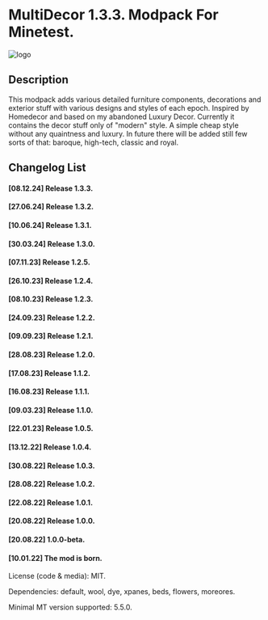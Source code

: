 # MultiDecor 1.3.3. Modpack For Minetest.
![logo](https://user-images.githubusercontent.com/25750346/185758916-9acf0ba5-5953-484f-825c-347c6ca7cddd.png)

## Description
This modpack adds various detailed furniture components, decorations and exterior stuff with various designs and styles of each epoch. Inspired by Homedecor and based on my abandoned Luxury Decor. Currently it contains the decor stuff only of "modern" style. A simple cheap style without any quaintness and luxury. In future there will be added still few sorts of that: baroque, high-tech, classic and royal.

## Changelog List
#### [08.12.24] Release 1.3.3.
#### [27.06.24] Release 1.3.2.
#### [10.06.24] Release 1.3.1.
#### [30.03.24] Release 1.3.0.
#### [07.11.23] Release 1.2.5.
#### [26.10.23] Release 1.2.4.
#### [08.10.23] Release 1.2.3.
#### [24.09.23] Release 1.2.2.
#### [09.09.23] Release 1.2.1.
#### [28.08.23] Release 1.2.0.
#### [17.08.23] Release 1.1.2.
#### [16.08.23] Release 1.1.1.
#### [09.03.23] Release 1.1.0.
#### [22.01.23] Release 1.0.5.
#### [13.12.22] Release 1.0.4.
#### [30.08.22] Release 1.0.3.
#### [28.08.22] Release 1.0.2.
#### [22.08.22] Release 1.0.1.
#### [20.08.22] Release 1.0.0.
#### [20.08.22] 1.0.0-beta.
#### [10.01.22] The mod is born.

License (code & media): MIT.

Dependencies: default, wool, dye, xpanes, beds, flowers, moreores.

Minimal MT version supported: 5.5.0.
